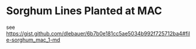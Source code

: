 # Sorghum Lines Planted at MAC 

see https://gist.github.com/dlebauer/6b7b0e181cc5ae5034b992f725712ba4#file-sorghum_mac_1-md
